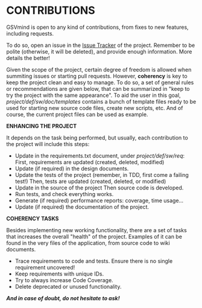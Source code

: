 CONTRIBUTIONS
=============
GSVmind is open to any kind of contributions, from fixes to new features, including requests.

To do so, open an issue in the [Issue Tracker](https://github.com/amcajal/gsvmind/issues) of the project. Remember to be polite (otherwise, it will be deleted),
and provide enough information. More details the better!

Given the scope of the project, certain degree of
freedom is allowed when summiting issues or starting pull requests. However, **coherency** is key to keep the project clean
and easy to manage. To do so, a set of general rules or recommendations are given below, that can be summarized in
"keep to try the project with the same appearance". 
To aid the user in this goal, *project/def/sw/doc/templates* contains a bunch of template files ready to be used for
starting new source code files, create new scripts, etc. And of course, the current project files can be used as example.

**ENHANCING THE PROJECT**

It depends on the task being performed, but usually, each contribution to the project will include this steps:
- Update in the requirements.txt document, under *project/def/sw/req*:
	First, requirements are updated (created, deleted, modified)	
- Update (if required) in the design documents.
- Update the tests of the project (remember, in TDD, first come a failing test!)
	Then, tests are updated (created, deleted, or modified)
- Update in the source of the project
	Then source code is developed.
- Run tests, and check everything works.
- Generate (if required) performance reports: coverage, time usage...
- Update (if required) the documentation of the project.

**COHERENCY TASKS**

Besides implementing new working functionality, there are a set of tasks that increases the overall "health" of the project.
Examples of it can be found in the very files of the application, from source code to wiki documents.
- Trace requirements to code and tests. Ensure there is no single requirement uncovered!
- Keep requirements with unique IDs.
- Try to always increase Code Coverage.
- Delete deprecated or unused functionality.


***And in case of doubt, do not hesitate to ask!***